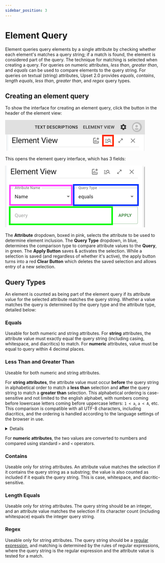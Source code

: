 ```yaml
---
sidebar_position: 3
---
```

# Element Query

Element queries query elements by a single attribute by checking whether each element's matches a query string; if a match is found, the element is considered part of the query. The technique for matching is selected when creating a query. For queries on numeric attributes, *less than*, *greater than*, and *equals* can be used to compare elements to the query string. For queries on textual (string) attributes, Upset 2.0 provides *equals*, *contains*, *length equals*, *less than*, *greater than*, and *regex* query types.

## Creating an element query

To show the interface for creating an element query, click the button in the header of the element view:

![Show element query button](./img/query/button.png)

This opens the element query interface, which has 3 fields:

![Element query interface](./img/query/interface.png)

The **Attribute** dropdown, boxed in pink, selects the attribute to be used to determine element inclusion. The **Query Type** dropdown, in blue, determines the comparison type to compare attribute values to the **Query**, in green. The **Apply Button** saves & activates the selection. While a selection is saved (and regardless of whether it's active), the apply button turns into a red **Clear Button** which deletes the saved selection and allows entry of a new selection.

## Query Types

An element is counted as being part of the element query if its attribute value for the selected attribute matches the query string. Whether a value matches the query is determined by the query type and the attribute type, detailed below:

### Equals

Useable for both numeric and string attributes.
For **string** attributes, the attribute value must exactly equal the query string (including casing, whitespace, and diacritics) to match. For **numeric** attributes, value must be equal to query within 4 decimal places.

### Less Than and Greater Than

Useable for both numeric and string attributes.

For **string attributes**, the attribute value must occur **before** the query string in alphabetical order to match a **less than** selection and **after** the query string to match a **greater than** selection. This alphabetical ordering is case-sensitive and not limited to the english alphabet, with numbers coming before lowercase letters coming before uppercase letters: `1 < a`, `a < A`, etc. This comparison is compatible with all UTF-8 characters, including diacritics, and the ordering is handled according to the language settings of the browser in use. 

<details>
Internally, `localCompare` is used to determine order with, the attribute value as the `referenceString` (AKA `this`) and the query string as the `compareString`. See [the localCompare docs](https://developer.mozilla.org/en-US/docs/Web/JavaScript/Reference/Global_Objects/String/localeCompare) for details.
</details>

For **numeric attributes**, the two values are converted to numbers and compared using standard `>` and `<` operators.

### Contains

Useable only for string attributes. An attribute value matches the selection if it contains the query string as a substring; the value is also counted as included if it equals the query string. This is case, whitespace, and diacritic-sensitive.

### Length Equals

Useable only for string attributes. The query string should be an integer, and an attribute value matches the selection if its character count (including whitespace) equals the integer query string.

### Regex

Useable only for string attributes. The query string should be a [regular expression](https://en.wikipedia.org/wiki/Regular_expression), and matching is determined by the rules of regular expressions, where the query string is the regular expression and the attribute value is tested for a match.